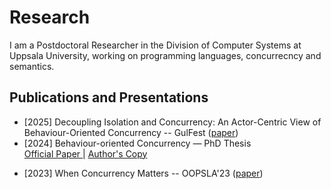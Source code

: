 Research
========
I am a Postdoctoral Researcher in the Division of Computer Systems at Uppsala University, working on programming languages, concurrecncy and semantics. 

Publications and Presentations
------------------------------
* [2025] Decoupling Isolation and Concurrency: An Actor-Centric View of Behaviour-Oriented Concurrency -- GulFest ([paper](papers/gulfest.pdf))
* [2024] Behaviour-oriented Concurrency — PhD Thesis  
  <a href="https://spiral.imperial.ac.uk/entities/publication/a1259c4b-6ffe-45d2-ac8b-3e1162d4c107" rel="canonical">
    Official Paper
  </a> | 
  <a href="papers/thesis.pdf" rel="alternate">
    Author's Copy
  </a>
<script type="application/ld+json">
{
  "@context": "https://schema.org",
  "@type": "ScholarlyArticle",
  "name": "Behaviour-oriented Concurrency",
  "author": {
    "@type": "Person",
    "name": "Your Name"
  },
  "datePublished": "2024",
  "publisher": {
    "@type": "CollegeOrUniversity",
    "name": "Imperial College London"
  },
  "url": "https://spiral.imperial.ac.uk/entities/publication/a1259c4b-6ffe-45d2-ac8b-3e1162d4c107",
  "sameAs": [
    "https://yourgithubusername.github.io/papers/thesis.pdf"
  ]
}
</script>
* [2023] When Concurrency Matters -- OOPSLA'23 ([paper](https://dl.acm.org/doi/abs/10.1145/3622852))
